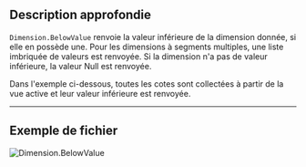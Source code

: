 ## Description approfondie
`Dimension.BelowValue` renvoie la valeur inférieure de la dimension donnée, si elle en possède une. Pour les dimensions à segments multiples, une liste imbriquée de valeurs est renvoyée. Si la dimension n'a pas de valeur inférieure, la valeur Null est renvoyée.

Dans l'exemple ci-dessous, toutes les cotes sont collectées à partir de la vue active et leur valeur inférieure est renvoyée.
___
## Exemple de fichier

![Dimension.BelowValue](./Revit.Elements.Dimension.BelowValue_img.jpg)
